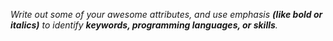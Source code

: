 _Write out some of your awesome attributes, and use emphasis **(like bold or italics)** to identify __keywords, programming languages, or skills__._
